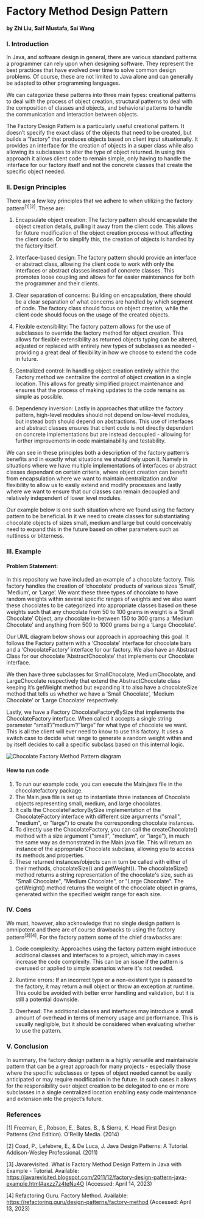 Factory Method Design Pattern
===

**by Zhi Liu, Saif Mustafa, Sai Wang**


### I. Introduction

In Java, and software design in general, there are various standard patterns a programmer can rely upon when designing software. They represent the best practices that have evolved over time to solve common design problems. Of course, these are not limited to Java alone and can generally be adapted to other programming languages. 

We can categorize these patterns into three main types: 
creational patterns to deal with the process of object creation, 
structural patterns to deal with the composition of classes and objects, and 
behavioral patterns to handle the communication and interaction between objects.

The Factory Design Pattern is a particularly useful creational pattern. It doesn’t specify the exact class of the objects that need to be created, but builds a “factory” that produces objects based on client input situationally. It provides an interface for the creation of objects in a super class while also allowing its subclasses to alter the type of object returned. In using this approach it allows client code to remain simple, only having to handle the interface for our factory itself and not the concrete classes that create the specific object needed.



### II. Design Principles

There are a few key principles that we adhere to when utilizing the factory pattern<sup>[1][2]</sup>. These are: 

1. Encapsulate object creation: The factory pattern should encapsulate the object creation details, pulling it away from the client code. This allows for future modification of the object creation process without affecting the client code. Or to simplify this, the creation of objects is handled by the factory itself.

2. Interface-based design: The factory pattern should provide an interface or abstract class, allowing the client code to work with only the interfaces or abstract classes instead of concrete classes. This promotes loose coupling and allows for far easier maintenance for both the programmer and their clients. 

3. Clear separation of concerns: Building on encapsulation, there should be a clear separation of what concerns are handled by which segment of code. The factory class should focus on object creation, while the client code should focus on the usage of the created objects.

4. Flexible extensibility: The factory pattern allows for the use of subclasses to override the factory method for object creation. This allows for flexible extensibility as returned objects typing can be altered, adjusted or replaced with entirely new types of subclasses as needed - providing a great deal of flexibility in how we choose to extend the code in future.

5. Centralized control: In handling object creation entirely within the Factory method we centralize the control of object creation in a single location. This allows for greatly simplified project maintenance and ensures that the process of making updates to the code remains as simple as possible.

6. Dependency inversion: Lastly in approaches that utilize the factory pattern, high-level modules should not depend on low-level modules, but instead both should depend on abstractions. This use of interfaces and abstract classes ensures that client code is not directly dependent on concrete implementations but are instead decoupled - allowing for further improvements in code maintainability and testability.


We can see in these principles both a description of the factory pattern’s benefits and in exactly what situations we should rely upon it. Namely in situations where we have multiple implementations of interfaces or abstract classes dependant on certain criteria, where 
object creation can benefit from encapsulation where we want to maintain centralization and/or flexibility to allow us to easily extend and modify processes and lastly where we want to ensure that our classes can remain decoupled and relatively independent of lower level modules. 

Our example below is one such situation where we found using the factory pattern to be beneficial. In it we need to create classes for substantiating chocolate objects of sizes small, medium and large but could conceivably need to expand this in the future based on other parameters such as nuttiness or bitterness. 



### III. Example

#### Problem Statement:

In this repository we have included an example of a chocolate factory. This factory handles the creation of ‘chocolate’ products of various sizes ‘Small’, ‘Medium’, or ‘Large’. We want these three types of chocolate to have random weights within several specific ranges of weights and we also want these chocolates to be categorized into appropriate classes based on these weights such that any chocolate from 50 to 100 grams in weight is a ‘Small Chocolate’ Object, any chocolate in-between 150 to 300 grams a ‘Medium Chocolate’ and anything from 500 to 1000 grams being a ‘Large Chocolate’.

Our UML diagram below shows our approach in approaching this goal. It follows the Factory pattern with a ‘Chocolate’ interface for chocolate bars and a ‘ChocolateFactory’ interface for our factory. We also have an Abstract Class for our chocolate ‘AbstractChocolate’ that implements our Chocolate interface. 

We then have three subclasses for SmallChocolate, MediumChocolate, and LargeChocolate respectively that extend the AbstractChocolate class keeping it’s getWeight method but expanding it to also have a chocolateSize method that tells us whether we have a ‘Small Chocolate’, ‘Medium Chocolate’ or ‘Large Chocolate’ respectively. 

Lastly, we have a Factory ChocolateFactoryBySize that implements the ChocolateFactory interface. When called it accepts a single string parameter “small”/”medium”/”large” for what type of chocolate we want. This is all the client will ever need to know to use this factory. It uses a switch case to decide what range to generate a random weight within and by itself decides to call a specific subclass based on this internal logic. 

![Chocolate Factory Method Pattern diagram](https://user-images.githubusercontent.com/122711570/232696320-addb5307-d65a-4cab-a0d6-84c7a2a28cf1.jpeg)

#### How to run code

1. To run our example code, you can execute the Main.java file in the chocolatefactory package.
2. The Main.java file is set up to instantiate three instances of Chocolate objects representing small, medium, and large chocolates.
3. It calls the ChocolateFactoryBySize implementation of the ChocolateFactory interface with different size arguments ("small", "medium", or "large") to create the corresponding chocolate instances.
4. To directly use the ChocolateFactory, you can call the createChocolate() method with a size argument ("small", "medium", or "large"), in much the same way as demonstrated in the Main.java file. This will return an instance of the appropriate Chocolate subclass, allowing you to access its methods and properties.
5. These returned instances/objects can in turn be called with either of their methods, chocolateSize() and getWeight(). The chocolateSize() method returns a string representation of the chocolate's size, such as "Small Chocolate", "Medium Chocolate", or "Large Chocolate". The getWeight() method returns the weight of the chocolate object in grams, generated within the specified weight range for each size.


### IV. Cons

We must, however, also acknowledge that no single design pattern is omnipotent and there are of course drawbacks to using the factory pattern<sup>[3][4]</sup>. For the factory pattern some of the chief drawbacks are:

1. Code complexity: Approaches using the factory pattern might introduce additional classes and interfaces to a project, which may in cases increase the code complexity. This can be an issue if the pattern is overused or applied to simple scenarios where it's not needed.

2. Runtime errors: If an incorrect type or a non-existent type is passed to the factory, it may return a null object or throw an exception at runtime. This could be avoided with better error handling and validation, but it is still a potential downside.

3. Overhead: The additional classes and interfaces may introduce a small amount of overhead in terms of memory usage and performance. This is usually negligible, but it should be considered when evaluating whether to use the pattern.



### V. Conclusion

In summary, the factory design pattern is a highly versatile and maintainable pattern that can be a great approach for many projects - especially those where the specific subclasses or types of object needed cannot be easily anticipated or may require modification in the future. In such cases it allows for the responsibility over object creation to be delegated to one or more subclasses in a single centralized location enabling easy code maintenance and extension into the project’s future.


### References

[1] Freeman, E., Robson, E., Bates, B., & Sierra, K. Head First Design Patterns (2nd Edition). O'Reilly Media. (2014)

[2] Coad, P., Lefebvre, E., & De Luca, J. Java Design Patterns: A Tutorial. Addison-Wesley Professional. (2011)

[3] Javarevisited. What is Factory Method Design Pattern in Java with Example - Tutorial. Available: https://javarevisited.blogspot.com/2011/12/factory-design-pattern-java-example.html#axzz7z4teNu4O  (Accessed: April 14, 2023)

[4] Refactoring Guru. Factory Method. Available: https://refactoring.guru/design-patterns/factory-method  (Accessed: April 13, 2023)








